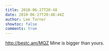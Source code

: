 ```yaml
---
title: 2010-06-27T20-48
date: 2010-06-27T20:48:44Z
author: Lee Turner
showtoc: false
comments: true
---
```


http://bestc.am/MQZ Mine is bigger than yours.

